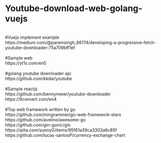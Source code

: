 # Youtube-download-web-golang-vuejs</br>
</br>
#Vuejs implement example</br>
https://medium.com/@paramsingh_66174/developing-a-progressive-fetch-youtube-downloader-75a709bff1ef</br>
</br>
#Sample web</br>
https://yt1s.com/en5</br>
</br>
#golang youtube downloader api</br>
https://github.com/kkdai/youtube</br>
</br>
#Sample reactjs</br>
https://github.com/bennymeier/youtube-downloader</br>
https://9convert.com/en4</br>
</br>
#Top web framework written by go</br>
https://github.com/mingrammer/go-web-framework-stars</br>
https://github.com/avelino/awesome-go</br>
https://github.com/gin-gonic/gin
https://qiita.com/sunnyG/items/95f61a39ca3303a6c85f
https://github.com/lucas-santosP/currency-exchange-chart
